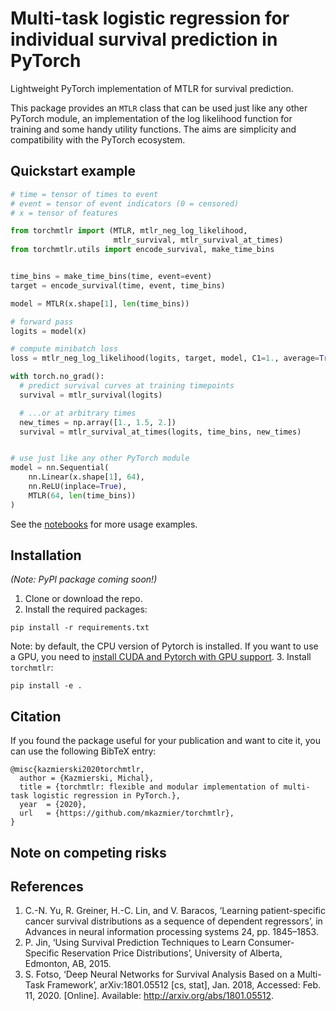 # Multi-task logistic regression for individual survival prediction in PyTorch
Lightweight PyTorch implementation of MTLR for survival prediction.


This package provides an `MTLR` class that can be used just like any other PyTorch module, an implementation of the log likelihood function for training and some handy utility functions. The aims are simplicity and compatibility with the PyTorch ecosystem. 

## Quickstart example
```python
# time = tensor of times to event
# event = tensor of event indicators (0 = censored)
# x = tensor of features

from torchmtlr import (MTLR, mtlr_neg_log_likelihood,
                       mtlr_survival, mtlr_survival_at_times)
from torchmtlr.utils import encode_survival, make_time_bins


time_bins = make_time_bins(time, event=event)
target = encode_survival(time, event, time_bins)

model = MTLR(x.shape[1], len(time_bins))

# forward pass
logits = model(x)

# compute minibatch loss
loss = mtlr_neg_log_likelihood(logits, target, model, C1=1., average=True)

with torch.no_grad():
  # predict survival curves at training timepoints
  survival = mtlr_survival(logits)

  # ...or at arbitrary times
  new_times = np.array([1., 1.5, 2.])
  survival = mtlr_survival_at_times(logits, time_bins, new_times)


# use just like any other PyTorch module
model = nn.Sequential(
    nn.Linear(x.shape[1], 64),
    nn.ReLU(inplace=True),
    MTLR(64, len(time_bins))
)
```

See the [notebooks](notebooks) for more usage examples.


## Installation

_(Note: PyPI package coming soon!)_

1. Clone or download the repo.
2. Install the required packages:
```
pip install -r requirements.txt
```
Note: by default, the CPU version of Pytorch is installed. If you want to use a GPU, you need to [install CUDA and Pytorch with GPU support](https://pytorch.org/get-started/locally/).
3. Install `torchmtlr`:
```
pip install -e .
```

## Citation
If you found the package useful for your publication and want to cite it, you can use the following BibTeX entry:

```
@misc{kazmierski2020torchmtlr,
  author = {Kazmierski, Michal},
  title = {torchmtlr: flexible and modular implementation of multi-task logistic regression in PyTorch.},
  year  = {2020},
  url   = {https://github.com/mkazmier/torchmtlr},
}
```

## Note on competing risks

## References
1. C.-N. Yu, R. Greiner, H.-C. Lin, and V. Baracos, ‘Learning patient-specific cancer survival distributions as a sequence of dependent regressors’, in Advances in neural information processing systems 24, pp. 1845–1853.
2. P. Jin, ‘Using Survival Prediction Techniques to Learn Consumer-Specific Reservation Price Distributions’, University of Alberta, Edmonton, AB, 2015.
3. S. Fotso, ‘Deep Neural Networks for Survival Analysis Based on a Multi-Task Framework’, arXiv:1801.05512 [cs, stat], Jan. 2018, Accessed: Feb. 11, 2020. [Online]. Available: http://arxiv.org/abs/1801.05512.
